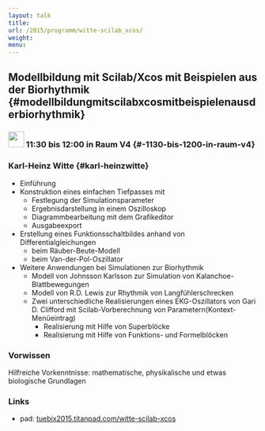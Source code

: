 ```yaml
---
layout: talk
title:
url: /2015/programm/witte-scilab_xcos/
weight: 
menu:
---
```

## Modellbildung mit Scilab/Xcos mit Beispielen aus der Biorhythmik {#modellbildungmitscilabxcosmitbeispielenausderbiorhythmik}

### <img height = "32" src="../../../images/talk.svg"> 11:30 bis 12:00 in Raum V4 {#-1130-bis-1200-in-raum-v4}

### Karl-Heinz Witte {#karl-heinzwitte}

* Einführung
* Konstruktion eines einfachen Tiefpasses mit
    - Festlegung der Simulationsparameter
    - Ergebnisdarstellung in einem Oszilloskop
    - Diagrammbearbeitung mit dem Grafikeditor
    - Ausgabeexport
* Erstellung eines Funktionsschaltbildes anhand von Differentialgleichungen
    - beim Räuber-Beute-Modell
    - beim Van-der-Pol-Oszillator
* Weitere Anwendungen bei Simulationen zur Biorhythmik
    - Modell von Johnsson Karlsson zur Simulation von Kalanchoe-Blattbewegungen
    - Modell von R.D. Lewis zur Rhythmik von Langfühlerschrecken
    - Zwei unterschiedliche Realisierungen eines EKG-Oszillators von Gari D. Clifford mit Scilab-Vorberechnung von Parametern(Kontext-Menüeintrag)
      * Realisierung mit Hilfe von Superblöcke
      * Realisierung mit Hilfe von Funktions- und Formelblöcken

### Vorwissen

Hilfreiche Vorkenntnisse: mathematische, physikalische und etwas biologische Grundlagen

### Links

- pad: <a href="https://tuebix2015.titanpad.com/witte-scilab-xcos" target="_blank">tuebix2015.titanpad.com/witte-scilab-xcos</a>
